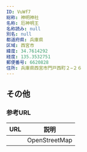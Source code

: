 ```yaml
---
ID: VuWf7
総称: 神明神社
名称: 厄神明王
名称読み: null
別名: null
都道府県: 兵庫県
区域: 西宮市
緯度: 34.7614292
経度: 135.3532751
郵便番号: 6620828
住所: 兵庫県西宮市門戸西町２−２６
---
```


## その他

### 参考URL

| URL | 説明          |
| --- | ------------- |
|     | OpenStreetMap |
